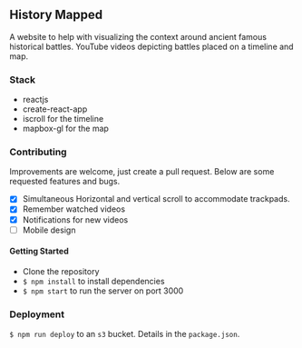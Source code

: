 ## History Mapped
A website to help with visualizing the context around ancient famous historical battles. YouTube videos depicting battles placed on a timeline and map.

### Stack
* reactjs
* create-react-app
* iscroll for the timeline
* mapbox-gl for the map

### Contributing
Improvements are welcome, just create a pull request. Below are some requested features and bugs.

- [x] Simultaneous Horizontal and vertical scroll to accommodate trackpads.
- [x] Remember watched videos
- [x] Notifications for new videos
- [ ] Mobile design

#### Getting Started
* Clone the repository
* `$ npm install` to install dependencies
* `$ npm start` to run the server on port 3000

### Deployment
`$ npm run deploy` to an `s3` bucket. Details in the `package.json`.
